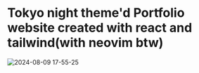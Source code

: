 # Tokyo night theme'd Portfolio website created with react and tailwind(with neovim btw)

![2024-08-09 17-55-25](https://github.com/user-attachments/assets/2e88f706-8c50-42dc-be57-07845944f762)
